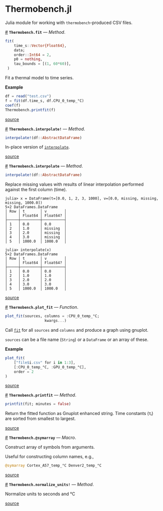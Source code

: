 
<a id='Thermobench.jl-1'></a>

# Thermobench.jl




Julia module for working with `thermobench`-produced CSV files.

<a id='Thermobench.fit-Tuple{Array{Float64,1},Any}' href='#Thermobench.fit-Tuple{Array{Float64,1},Any}'>#</a>
**`Thermobench.fit`** &mdash; *Method*.



```julia
fit(
    time_s::Vector{Float64},
    data;
    order::Int64 = 2,
    p0 = nothing,
    tau_bounds = [(1, 60*60)],
 )
```

Fit a thermal model to time series.

**Example**

```julia
df = read("test.csv")
f = fit(df.time_s, df.CPU_0_temp_°C)
coef(f)
Thermobench.printfit(f)
```


<a target='_blank' href='https://github.com/CTU-IIG/thermobench/blob/fe4803162b228fe1ca38a3dc48d6a28d1d5ad783/julia/src/funcs.jl#L157-L175' class='documenter-source'>source</a><br>

<a id='Thermobench.interpolate!-Tuple{DataFrames.AbstractDataFrame}' href='#Thermobench.interpolate!-Tuple{DataFrames.AbstractDataFrame}'>#</a>
**`Thermobench.interpolate!`** &mdash; *Method*.



```julia
interpolate!(df::AbstractDataFrame)
```

In-place version of [`interpolate`](index.md#Thermobench.interpolate-Tuple{DataFrames.AbstractDataFrame}).


<a target='_blank' href='https://github.com/CTU-IIG/thermobench/blob/fe4803162b228fe1ca38a3dc48d6a28d1d5ad783/julia/src/funcs.jl#L33-L37' class='documenter-source'>source</a><br>

<a id='Thermobench.interpolate-Tuple{DataFrames.AbstractDataFrame}' href='#Thermobench.interpolate-Tuple{DataFrames.AbstractDataFrame}'>#</a>
**`Thermobench.interpolate`** &mdash; *Method*.



```julia
interpolate!(df::AbstractDataFrame)
```

Replace missing values with results of linear interpolation performed against the first column (time).

```julia-repl
julia> x = DataFrame(t=[0.0, 1, 2, 3, 1000], v=[0.0, missing, missing, missing, 1000.0])
5×2 DataFrames.DataFrame
│ Row │ t       │ v        │
│     │ Float64 │ Float64? │
├─────┼─────────┼──────────┤
│ 1   │ 0.0     │ 0.0      │
│ 2   │ 1.0     │ missing  │
│ 3   │ 2.0     │ missing  │
│ 4   │ 3.0     │ missing  │
│ 5   │ 1000.0  │ 1000.0   │

julia> interpolate(x)
5×2 DataFrames.DataFrame
│ Row │ t       │ v        │
│     │ Float64 │ Float64? │
├─────┼─────────┼──────────┤
│ 1   │ 0.0     │ 0.0      │
│ 2   │ 1.0     │ 1.0      │
│ 3   │ 2.0     │ 2.0      │
│ 4   │ 3.0     │ 3.0      │
│ 5   │ 1000.0  │ 1000.0   │

```


<a target='_blank' href='https://github.com/CTU-IIG/thermobench/blob/fe4803162b228fe1ca38a3dc48d6a28d1d5ad783/julia/src/funcs.jl#L65-L95' class='documenter-source'>source</a><br>

<a id='Thermobench.plot_fit' href='#Thermobench.plot_fit'>#</a>
**`Thermobench.plot_fit`** &mdash; *Function*.



```julia
plot_fit(sources, columns = :CPU_0_temp_°C;
                  kwargs...)
```

Call [`fit`](index.md#Thermobench.fit-Tuple{Array{Float64,1},Any}) for all `sources` and `columns` and produce a graph using gnuplot.

`sources` can be a file name (`String`) or a `DataFrame` or an array of these.

**Example**

```julia
plot_fit(
    ["file$i.csv" for i in 1:3],
    [:CPU_0_temp_°C, :GPU_0_temp_°C],
    order = 2
)
```


<a target='_blank' href='https://github.com/CTU-IIG/thermobench/blob/fe4803162b228fe1ca38a3dc48d6a28d1d5ad783/julia/src/funcs.jl#L253-L271' class='documenter-source'>source</a><br>

<a id='Thermobench.printfit-Tuple{Any}' href='#Thermobench.printfit-Tuple{Any}'>#</a>
**`Thermobench.printfit`** &mdash; *Method*.



```julia
printfit(fit; minutes = false)
```

Return the fitted function as Gnuplot enhanced string. Time constants (τᵢ) are sorted from smallest to largest.


<a target='_blank' href='https://github.com/CTU-IIG/thermobench/blob/fe4803162b228fe1ca38a3dc48d6a28d1d5ad783/julia/src/funcs.jl#L124-L129' class='documenter-source'>source</a><br>

<a id='Thermobench.@symarray-Tuple' href='#Thermobench.@symarray-Tuple'>#</a>
**`Thermobench.@symarray`** &mdash; *Macro*.



Construct array of symbols from arguments.

Useful for constructing column names, e.g.,

```julia
@symarray Cortex_A57_temp_°C Denver2_temp_°C
```


<a target='_blank' href='https://github.com/CTU-IIG/thermobench/blob/fe4803162b228fe1ca38a3dc48d6a28d1d5ad783/julia/src/funcs.jl#L242-L249' class='documenter-source'>source</a><br>

<a id='Thermobench.normalize_units!-Tuple{DataFrames.AbstractDataFrame}' href='#Thermobench.normalize_units!-Tuple{DataFrames.AbstractDataFrame}'>#</a>
**`Thermobench.normalize_units!`** &mdash; *Method*.



Normalize units to seconds and °C


<a target='_blank' href='https://github.com/CTU-IIG/thermobench/blob/fe4803162b228fe1ca38a3dc48d6a28d1d5ad783/julia/src/funcs.jl#L1' class='documenter-source'>source</a><br>



